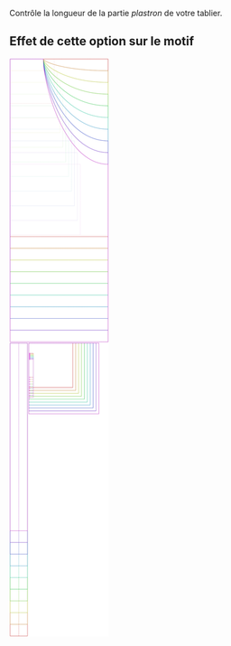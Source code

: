Contrôle la longueur de la partie *plastron* de votre tablier.

## Effet de cette option sur le motif

![Cette image montre l'effet de cette option en superposant plusieurs variantes qui ont une valeur différente pour cette option](albert_biblength_sample.svg "Effet de cette option sur le motif")

